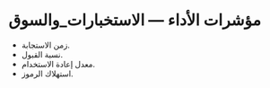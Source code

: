 # مؤشرات الأداء — الاستخبارات_والسوق

- زمن الاستجابة.
- نسبة القبول.
- معدل إعادة الاستخدام.
- استهلاك الرموز.

